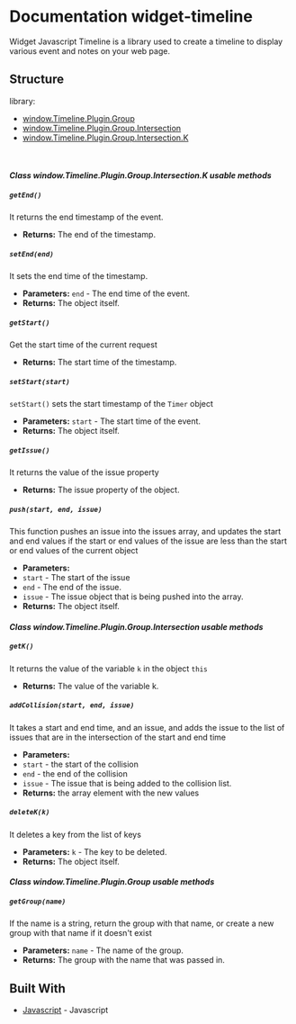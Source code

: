 # Documentation widget-timeline

Widget Javascript Timeline is a library used to create a timeline to display various event and notes on your web page.

## Structure

library:
- [window.Timeline.Plugin.Group](https://github.com/energia-source/widget-timeline/tree/main/lib/plugins#class-windowtimelineplugingroup-usable-methods)
- [window.Timeline.Plugin.Group.Intersection](https://github.com/energia-source/widget-timeline/tree/main/lib/plugins#class-windowtimelineplugingroupintersection-usable-methods)
- [window.Timeline.Plugin.Group.Intersection.K](https://github.com/energia-source/widget-timeline/tree/main/lib/plugins#class-windowtimelineplugingroupintersectionk-usable-methods)

<br>

#### ***Class window.Timeline.Plugin.Group.Intersection.K usable methods***

##### `getEnd()`

It returns the end timestamp of the event.

 * **Returns:** The end of the timestamp.

##### `setEnd(end)`

It sets the end time of the timestamp.

 * **Parameters:** `end` - The end time of the event.
 * **Returns:** The object itself.

##### `getStart()`

Get the start time of the current request

 * **Returns:** The start time of the timestamp.

##### `setStart(start)`

`setStart()` sets the start timestamp of the `Timer` object

 * **Parameters:** `start` - The start time of the event.
 * **Returns:** The object itself.

##### `getIssue()`

It returns the value of the issue property

 * **Returns:** The issue property of the object.

##### `push(start, end, issue)`

This function pushes an issue into the issues array, and updates the start and end values if the start or end values of the issue are less than the start or end values of the current object

 * **Parameters:**
  * `start` - The start of the issue
  * `end` - The end of the issue.
  * `issue` - The issue object that is being pushed into the array.
 * **Returns:** The object itself.

#### ***Class window.Timeline.Plugin.Group.Intersection usable methods***

##### `getK()`

It returns the value of the variable `k` in the object `this`

 * **Returns:** The value of the variable k.

##### `addCollision(start, end, issue)`

It takes a start and end time, and an issue, and adds the issue to the list of issues that are in the intersection of the start and end time

 * **Parameters:**
  * `start` - the start of the collision
  * `end` - the end of the collision
  * `issue` - The issue that is being added to the collision list.
 * **Returns:** the array element with the new values

##### `deleteK(k)`

It deletes a key from the list of keys

 * **Parameters:** `k` - The key to be deleted.
 * **Returns:** The object itself.

#### ***Class window.Timeline.Plugin.Group usable methods***

##### `getGroup(name)`

If the name is a string, return the group with that name, or create a new group with that name if it doesn't exist

 * **Parameters:** `name` - The name of the group.
 * **Returns:** The group with the name that was passed in.
## Built With

* [Javascript](https://www.javascript.com/) - Javascript
